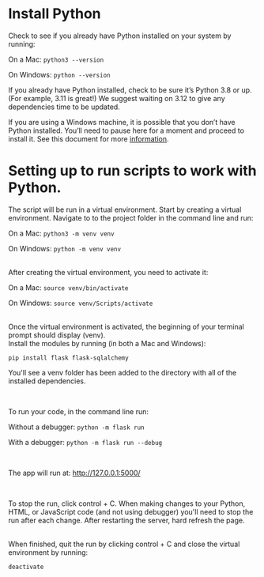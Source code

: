 # Install Python

Check to see if you already have Python installed on your system by running:

On a Mac:
`python3 --version`

On Windows:
`python --version`

If you already have Python installed, check to be sure it’s Python 3.8 or up. (For example, 3.11 is great!) We suggest waiting on 3.12 to give any dependencies time to be updated.

If you are using a Windows machine, it is possible that you don’t have Python installed. You’ll need to pause here for a moment and proceed to install it. See this document for more [information](https://docs.google.com/document/d/14diNu_g6uhouBscRt8zIezolANTRQA6HobKRP4Lgu5Q/copy).

# Setting up to run scripts to work with Python.

The script will be run in a virtual environment. Start by creating a virtual environment. Navigate to to the project folder in the command line and run:

On a Mac:
`python3 -m venv venv`

On Windows:
`python -m venv venv`

<br>
After creating the virtual environment, you need to activate it:

On a Mac:
`source venv/bin/activate`

On Windows:
`source venv/Scripts/activate`

<br>
Once the virtual environment is activated, the beginning of your terminal prompt should display (venv).

<br>
Install the modules by running (in both a Mac and Windows):

`pip install flask flask-sqlalchemy`

You'll see a venv folder has been added to the directory with all of the installed dependencies.

<br>

To run your code, in the command line run:

Without a debugger:
`python -m flask run`

With a debugger:
`python -m flask run --debug`

<br>

The app will run at: http://127.0.0.1:5000/

<br>

To stop the run, click control + C. When making changes to your Python, HTML, or JavaScript code (and not using debugger) you'll need to stop the run after each change. After restarting the server, hard refresh the page.

<br>
When finished, quit the run by clicking control + C and close the virtual environment by running:

`deactivate`

<br>
